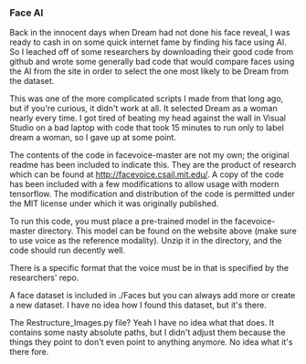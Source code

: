 ### Face AI

Back in the innocent days when Dream had not done his face reveal, I was ready to cash in on some quick internet fame by finding his face using AI. So I leached off of some researchers by downloading their good code from github and wrote some generally bad code that would compare faces using the AI from the site in order to select the one most likely to be Dream from the dataset.

This was one of the more complicated scripts I made from that long ago, but if you're curious, it didn't work at all. It selected Dream as a woman nearly every time. I got tired of beating my head against the wall in Visual Studio on a bad laptop with code that took 15 minutes to run only to label dream a woman, so I gave up at some point.

The contents of the code in facevoice-master are not my own; the original readme has been included to indicate this. They are the product of research which can be found at http://facevoice.csail.mit.edu/. A copy of the code has been included with a few modifications to allow usage with modern tensorflow. The modification and distribution of the code is permitted under the MIT license under which it was originally published.

To run this code, you must place a pre-trained model in the facevoice-master directory. This model can be found on the website above (make sure to use voice as the reference modality). Unzip it in the directory, and the code should run decently well.

There is a specific format that the voice must be in that is specified by the researchers' repo. 

A face dataset is included in ./Faces but you can always add more or create a new dataset. I have no idea how I found this dataset, but it's there.

The Restructure_Images.py file? Yeah I have no idea what that does. It contains some nasty absolute paths, but I didn't adjust them because the things they point to don't even point to anything anymore. No idea what it's there fore.